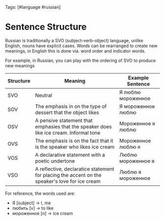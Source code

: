Tags: [#language #russian]

# Sentence Structure

Russian is traditionally a SVO (subject-verb-object) language, unlike English, nouns have explicit cases. Words can be rearranged to create new meanings, in English this is done via. word order and indicator words.

For example, in Russian, you can play with the ordering of SVO to produce new meanings

|Structure|Meaning|Example Sentence|
|-|-|-|
|SVO|Neutral|Я люблю мороженное|
|SOV|The emphasis in on the type of dessert that the object likes|Я мороженное люблю|
|OSV|A pensive statement that emphasies that the speaker does like ice cream. Informal tone|Мороженное я люблю
|OVS|The emphasis is on the fact that it is the speaker who likes ice cream|Мороженное люблю я|
|VOS|A declarative statement with a poetic undertone|Люблю мороженное я|
|VSO|A reflective, declaratice statement for placing the accent on the speaker's love for ice cream|Люблю я мороженное|

For reference, the words used are:

- Я \[subject] -> I, me
- любить \[v] -> to like
- мороженное \[n] -> ice cream

